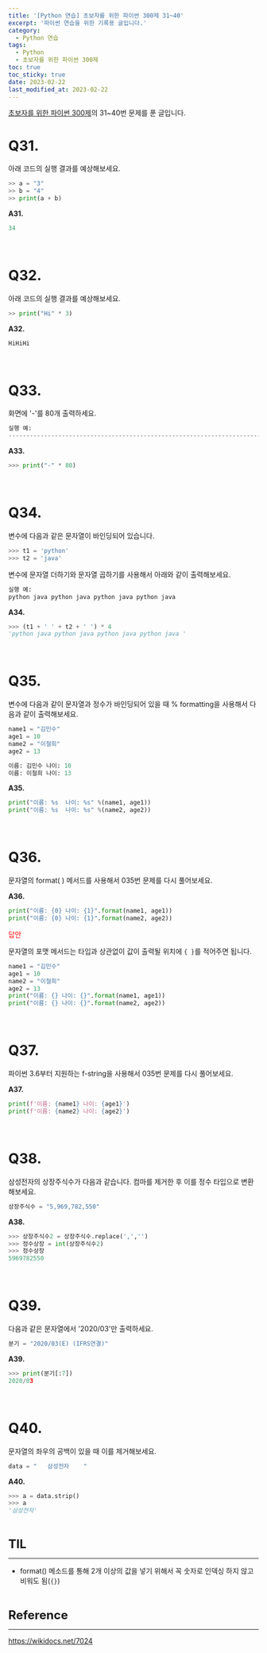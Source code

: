 ```yaml
---
title: '[Python 연습] 초보자를 위한 파이썬 300제 31~40'
excerpt: '파이썬 연습을 위한 기록용 글입니다.'
category:
  - Python 연습
tags:
  - Python
  - 초보자를 위한 파이썬 300제
toc: true
toc_sticky: true
date: 2023-02-22
last_modified_at: 2023-02-22
---
```


[초보자를 위한 파이썬 300제](https://wikidocs.net/7014)의 31~40번 문제를 푼 글입니다.

# Q31. 
아래 코드의 실행 결과를 예상해보세요.
```python
>> a = "3"
>> b = "4"
>> print(a + b)
```

**A31.** 
```python
34
```

<br>

# Q32. 
아래 코드의 실행 결과를 예상해보세요.
```python
>> print("Hi" * 3)
```

**A32.** 
```python
HiHiHi
```

<br>

# Q33. 
화면에 '-'를 80개 출력하세요.
```python
실행 예:
--------------------------------------------------------------------------------
```

**A33.** 
```python
>>> print("-" * 80)
```

<br>

# Q34. 
변수에 다음과 같은 문자열이 바인딩되어 있습니다.
```python
>>> t1 = 'python'
>>> t2 = 'java'
```
변수에 문자열 더하기와 문자열 곱하기를 사용해서 아래와 같이 출력해보세요.
```python
실행 예:
python java python java python java python java
```

**A34.** 
```python
>>> (t1 + ' ' + t2 + ' ') * 4
'python java python java python java python java '
```
<br>

# Q35. 
변수에 다음과 같이 문자열과 정수가 바인딩되어 있을 때 % formatting을 사용해서 다음과 같이 출력해보세요.

```python
name1 = "김민수" 
age1 = 10
name2 = "이철희"
age2 = 13
```
```python
이름: 김민수 나이: 10
이름: 이철희 나이: 13
```
**A35.**  
```python
print("이름: %s  나이: %s" %(name1, age1))
print("이름: %s  나이: %s" %(name2, age2))
```

<br>

# Q36. 
문자열의 format( ) 메서드를 사용해서 035번 문제를 다시 풀어보세요.

**A36.**
```python
print("이름: {0} 나이: {1}".format(name1, age1))
print("이름: {0} 나이: {1}".format(name2, age2))
```

<span style='color:red' >
답안
</span>

문자열의 포맷 메서드는 타입과 상관없이 값이 출력될 위치에 `{ }`를 적어주면 됩니다.
```python
name1 = "김민수" 
age1 = 10
name2 = "이철희"
age2 = 13
print("이름: {} 나이: {}".format(name1, age1))
print("이름: {} 나이: {}".format(name2, age2))
```


<br>

# Q37. 
파이썬 3.6부터 지원하는 f-string을 사용해서 035번 문제를 다시 풀어보세요.

**A37.**  
```python
print(f'이름: {name1} 나이: {age1}')
print(f'이름: {name2} 나이: {age2}')
```

<br>

# Q38. 
삼성전자의 상장주식수가 다음과 같습니다. 컴마를 제거한 후 이를 정수 타입으로 변환해보세요.
```python
상장주식수 = "5,969,782,550"
```

**A38.**
```python
>>> 상장주식수2 = 상장주식수.replace(',','')
>>> 정수상장 = int(상장주식수2)
>>> 정수상장
5969782550
```

<br>

# Q39. 
다음과 같은 문자열에서 '2020/03'만 출력하세요.
```python
분기 = "2020/03(E) (IFRS연결)"
```


**A39.**
```python
>>> print(분기[:7])
2020/03
```


<br>

# Q40. 
문자열의 좌우의 공백이 있을 때 이를 제거해보세요.
```python
data = "   삼성전자    "
```

**A40.**
```python
>>> a = data.strip()
>>> a
'삼성전자'
```

<br>

<span style='font-size:18pt'>**TIL**</span> 

------------

- format() 메소드를 통해 2개 이상의 값을 넣기 위해서 꼭 숫자로 인덱싱 하지 않고 비워도 됨(`{}`)


<br>

<span style='font-size:18pt'>**Reference**</span> 

------------

<https://wikidocs.net/7024>